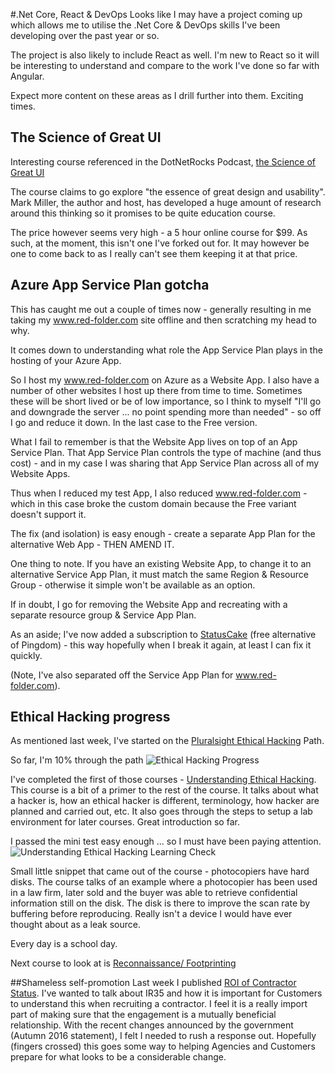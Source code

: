 #.Net Core, React & DevOps
Looks like I may have a project coming up which allows me to utilise the .Net Core & DevOps skills I've been developing over the past year or so.

The project is also likely to include React as well.  I'm new to React so it will be interesting to understand and compare to the work I've done so far with Angular.

Expect more content on these areas as I drill further into them.  Exciting times.

## The Science of Great UI
Interesting course referenced in the DotNetRocks Podcast, [the Science of Great UI](http://app.deviq.com/courses/the-science-of-great-ui)

The course claims to go explore "the essence of great design and usability".  Mark Miller, the author and host, has developed a huge amount of research around this thinking so it promises to be quite education course.

The price however seems very high - a 5 hour online course for $99.  As such, at the moment, this isn't one I've forked out for.  It may however be one to come back to as I really can't see them keeping it at that price.

## Azure App Service Plan gotcha
This has caught me out a couple of times now - generally resulting in me taking my www.red-folder.com site offline and then scratching my head to why.

It comes down to understanding what role the App Service Plan plays in the hosting of your Azure App.

So I host my www.red-folder.com on Azure as a Website App.  I also have a number of other websites I host up there from time to time.  Sometimes these will be short lived or be of low importance, so I think to myself "I'll go and downgrade the server ... no point spending more than needed" - so off I go and reduce it down.  In the last case to the Free version.

What I fail to remember is that the Website App lives on top of an App Service Plan.  That App Service Plan controls the type of machine (and thus cost) - and in my case I was sharing that App Service Plan across all of my Website Apps.

Thus when I reduced my test App, I also reduced www.red-folder.com - which in this case broke the custom domain because the Free variant doesn't support it.

The fix (and isolation) is easy enough - create a separate App Plan for the alternative Web App - THEN AMEND IT.

One thing to note.  If you have an existing Website App, to change it to an alternative Service App Plan, it must match the same Region & Resource Group - otherwise it simple won't be available as an option.

If in doubt, I go for removing the Website App and recreating with a separate resource group & Service App Plan.

As an aside; I've now added a subscription to [StatusCake](https://www.statuscake.com/) (free alternative of Pingdom) - this way hopefully when I break it again, at least I can fix it quickly.

(Note, I've also separated off the Service App Plan for www.red-folder.com).

## Ethical Hacking progress
As mentioned last week, I've started on the [Pluralsight Ethical Hacking](https://app.pluralsight.com/paths/certificate/ethical-hacking) Path.

So far, I'm 10% through the path
![Ethical Hacking Progress](/media/blog/rfc-weekly-5th-December-2016/PluralsightEHPath.PNG)

I've completed the first of those courses - [Understanding Ethical Hacking](https://app.pluralsight.com/library/courses/ethical-hacking-understanding).  This course is a bit of a primer to the rest of the course.  It talks about what a hacker is, how an ethical hacker is different, terminology, how hacker are planned and carried out, etc.  It also goes through the steps to setup a lab environment for later courses.  Great introduction so far.

I passed the mini test easy enough ... so I must have been paying attention.
![Understanding Ethical Hacking Learning Check](/media/blog/rfc-weekly-5th-December-2016/LearningCheck.PNG)

Small little snippet that came out of the course - photocopiers have hard disks.  The course talks of an example where a photocopier has been used in a law firm, later sold and the buyer was able to retrieve confidential information still on the disk.  The disk is there to improve the scan rate by buffering before reproducing.  Really isn't a device I would have ever thought about as a leak source.

Every day is a school day.

Next course to look at is [Reconnaissance/ Footprinting](https://app.pluralsight.com/library/courses/ethical-hacking-reconnaissance-footprinting)

##Shameless self-promotion
Last week I published [ROI of Contractor Status](/blog/roi-of-contractor-status).  I've wanted to talk about IR35 and how it is important for Customers to understand this when recruiting a contractor.  I feel it is a really import part of making sure that the engagement is a mutually beneficial relationship.  With the recent changes announced by the government (Autumn 2016 statement), I felt I needed to rush a response out.  Hopefully (fingers crossed) this goes some way to helping Agencies and Customers prepare for what looks to be a considerable change.
